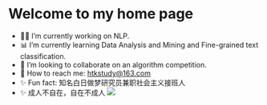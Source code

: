 # Welcome to my home page

- 👨‍💻 I’m currently working on NLP.
- 📊 I’m currently learning Data Analysis and Mining and Fine-grained text classification.
- 👯 I’m looking to collaborate on an algorithm competition.
- 📧 How to reach me: [htkstudy@163.com](https://mail.163.com/)
- ✨ Fun fact: 知名白日做梦研究员兼职社会主义接班人
- ✨ 成人不自在，自在不成人
![](https://github-readme-stats.vercel.app/api?username=Armorhtk)
